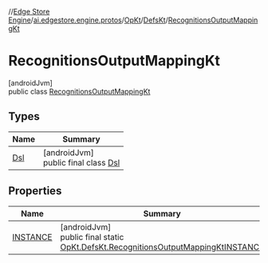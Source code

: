 //[Edge Store Engine](../../../../../index.md)/[ai.edgestore.engine.protos](../../../index.md)/[OpKt](../../index.md)/[DefsKt](../index.md)/[RecognitionsOutputMappingKt](index.md)

# RecognitionsOutputMappingKt

[androidJvm]\
public class [RecognitionsOutputMappingKt](index.md)

## Types

| Name | Summary |
|---|---|
| [Dsl](-dsl/index.md) | [androidJvm]<br>public final class [Dsl](-dsl/index.md) |

## Properties

| Name | Summary |
|---|---|
| [INSTANCE](index.md#-1887128360%2FProperties%2F-89531115) | [androidJvm]<br>public final static [OpKt.DefsKt.RecognitionsOutputMappingKt](index.md)[INSTANCE](index.md#-1887128360%2FProperties%2F-89531115) |
